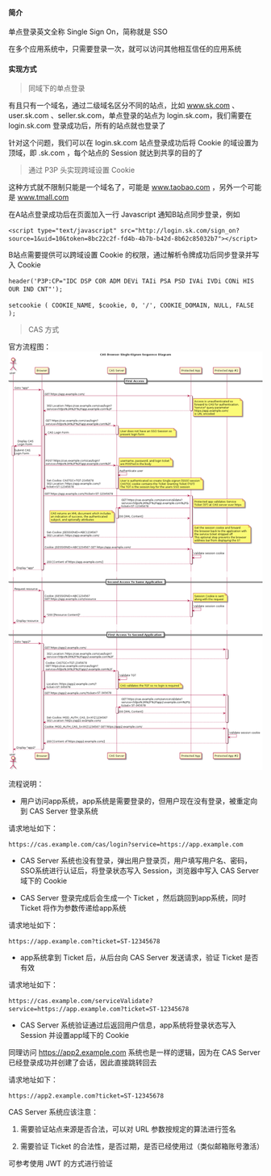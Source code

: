 #### 简介

单点登录英文全称 Single Sign On，简称就是 SSO

在多个应用系统中，只需要登录一次，就可以访问其他相互信任的应用系统

#### 实现方式

> 同域下的单点登录

有且只有一个域名，通过二级域名区分不同的站点，比如 www.sk.com 、user.sk.com 、seller.sk.com，单点登录的站点为 login.sk.com，我们需要在 login.sk.com 登录成功后，所有的站点就也登录了

针对这个问题，我们可以在 login.sk.com 站点登录成功后将 Cookie 的域设置为顶域，即 .sk.com ，每个站点的 Session 就达到共享的目的了

> 通过 P3P 头实现跨域设置 Cookie

这种方式就不限制只能是一个域名了，可能是 www.taobao.com ，另外一个可能是 www.tmall.com

在A站点登录成功后在页面加入一行 Javascript 通知B站点同步登录，例如
```
<script type="text/javascript" src="http://login.sk.com/sign_on?source=1&uid=10&token=8bc22c2f-fd4b-4b7b-b42d-8b62c85032b7"></script>
```

B站点需要提供可以跨域设置 Cookie 的权限，通过解析令牌成功后同步登录并写入 Cookie

```
header('P3P:CP="IDC DSP COR ADM DEVi TAIi PSA PSD IVAi IVDi CONi HIS OUR IND CNT"');

setcookie ( COOKIE_NAME, $cookie, 0, '/', COOKIE_DOMAIN, NULL, FALSE );
```

> CAS 方式

官方流程图：
![image](../image/php/cas.png)

流程说明：

- 用户访问app系统，app系统是需要登录的，但用户现在没有登录，被重定向到 CAS Server 登录系统

请求地址如下：
```
https://cas.example.com/cas/login?service=https://app.example.com
```

-  CAS Server 系统也没有登录，弹出用户登录页，用户填写用户名、密码，SSO系统进行认证后，将登录状态写入 Session，浏览器中写入 CAS Server 域下的 Cookie

-  CAS Server 登录完成后会生成一个 Ticket ，然后跳回到app系统，同时 Ticket 将作为参数传递给app系统

请求地址如下：
```
https://app.example.com?ticket=ST-12345678
```

- app系统拿到 Ticket 后，从后台向 CAS Server 发送请求，验证 Ticket 是否有效

请求地址如下：
```
https://cas.example.com/serviceValidate?service=https://app.example.com?ticket=ST-12345678
```

-  CAS Server 系统验证通过后返回用户信息，app系统将登录状态写入 Session 并设置app域下的 Cookie


同理访问 https://app2.example.com 系统也是一样的逻辑，因为在 CAS Server 已经登录成功并创建了会话，因此直接跳转回去

请求地址如下：
```
https://app2.example.com?ticket=ST-12345678
```

CAS Server 系统应该注意：

1. 需要验证站点来源是否合法，可以对 URL 参数按规定的算法进行签名

2. 需要验证 Ticket 的合法性，是否过期，是否已经使用过（类似邮箱账号激活）

可参考使用 JWT 的方式进行验证 


